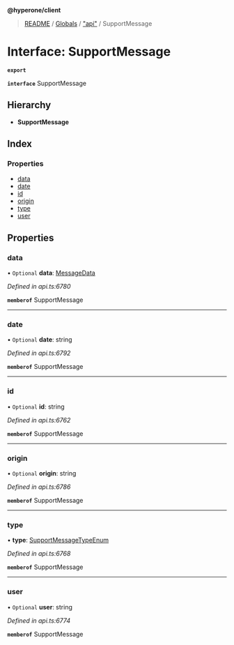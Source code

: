 **@hyperone/client**

> [README](../README.md) / [Globals](../globals.md) / ["api"](../modules/_api_.md) / SupportMessage

# Interface: SupportMessage

**`export`** 

**`interface`** SupportMessage

## Hierarchy

* **SupportMessage**

## Index

### Properties

* [data](_api_.supportmessage.md#data)
* [date](_api_.supportmessage.md#date)
* [id](_api_.supportmessage.md#id)
* [origin](_api_.supportmessage.md#origin)
* [type](_api_.supportmessage.md#type)
* [user](_api_.supportmessage.md#user)

## Properties

### data

• `Optional` **data**: [MessageData](_api_.messagedata.md)

*Defined in api.ts:6780*

**`memberof`** SupportMessage

___

### date

• `Optional` **date**: string

*Defined in api.ts:6792*

**`memberof`** SupportMessage

___

### id

• `Optional` **id**: string

*Defined in api.ts:6762*

**`memberof`** SupportMessage

___

### origin

• `Optional` **origin**: string

*Defined in api.ts:6786*

**`memberof`** SupportMessage

___

### type

•  **type**: [SupportMessageTypeEnum](../enums/_api_.supportmessagetypeenum.md)

*Defined in api.ts:6768*

**`memberof`** SupportMessage

___

### user

• `Optional` **user**: string

*Defined in api.ts:6774*

**`memberof`** SupportMessage
